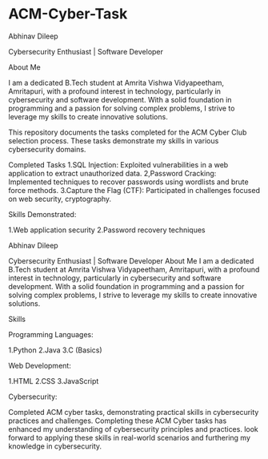 # ACM-Cyber-Task


Abhinav Dileep

Cybersecurity Enthusiast | Software Developer


About Me

I am a dedicated B.Tech student at Amrita Vishwa Vidyapeetham, Amritapuri, with a profound interest in technology, particularly in cybersecurity and software development.
With a solid foundation in programming and a passion for solving complex problems, I strive to leverage my skills to create innovative solutions.

This repository documents the tasks completed for the ACM Cyber Club selection process. These tasks demonstrate my skills in various cybersecurity domains.

Completed Tasks
1.SQL Injection: Exploited vulnerabilities in a web application to extract unauthorized data.
2,Password Cracking: Implemented techniques to recover passwords using wordlists and brute force methods.
3.Capture the Flag (CTF): Participated in challenges focused on web security, cryptography.

Skills Demonstrated:

1.Web application security
2.Password recovery techniques


Abhinav Dileep

Cybersecurity Enthusiast | Software Developer
About Me
I am a dedicated B.Tech student at Amrita Vishwa Vidyapeetham, Amritapuri, with a profound interest in technology, particularly in cybersecurity and software development.
With a solid foundation in programming and a passion for solving complex problems, I strive to leverage my skills to create innovative solutions.

Skills

Programming Languages:

1.Python
2.Java
3.C (Basics)

Web Development:

1.HTML
2.CSS
3.JavaScript

Cybersecurity:

Completed ACM cyber tasks, demonstrating practical skills in cybersecurity practices and challenges.
Completing these ACM Cyber tasks has enhanced my understanding of cybersecurity principles and practices.
look forward to applying these skills in real-world scenarios and furthering my knowledge in cybersecurity.

